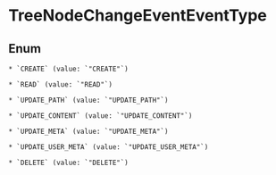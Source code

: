 
# TreeNodeChangeEventEventType

## Enum


    * `CREATE` (value: `"CREATE"`)

    * `READ` (value: `"READ"`)

    * `UPDATE_PATH` (value: `"UPDATE_PATH"`)

    * `UPDATE_CONTENT` (value: `"UPDATE_CONTENT"`)

    * `UPDATE_META` (value: `"UPDATE_META"`)

    * `UPDATE_USER_META` (value: `"UPDATE_USER_META"`)

    * `DELETE` (value: `"DELETE"`)



